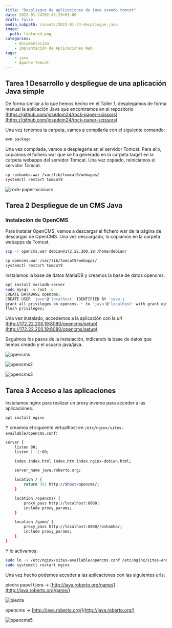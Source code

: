 ```yaml
---
title: "Despliegue de aplicaciones de java usando tomcat"
date: 2023-01-24T02:45:29+01:00
draft: false
media_subpath: /assets/2023-01-24-despliegue-java
image:
  path: featured.png
categories:
    - documentación
    - Implantación de Aplicaciones Web
tags:
    - java
    - Apache Tomcat
---
```


## Tarea 1 Desarrollo y despliegue de una aplicación Java simple

De forma similar a lo que hemos hecho en el Taller 1, desplegamos de forma manual la aplicación Java que encontramos en el repositorio [https://github.com/josedom24/rock-paper-scissors](https://github.com/josedom24/rock-paper-scissors)

Una vez tenemos la carpeta, vamos a compilarla con el siguiente comando:

```bash
mvn package
```

Una vez compilada, vamos a desplegarla en el servidor Tomcat. Para ello, copiamos el fichero war que se ha generado en la carpeta target en la carpeta webapps del servidor Tomcat. Una vez copiado, reiniciamos el servidor Tomcat.

```bash
cp roshambo.war /var/lib/tomcat9/webapps/
systemctl restart tomcat9
```

![rock-paper-scissors](https://i.imgur.com/OpvZ5tu.png)

## Tarea 2 Despliegue de un CMS Java

### Instalación de OpenCMS

Para instalar OpenCMS, vamos a descargar el fichero war de la página de descargas de OpenCMS. Una vez descargado, lo copiamos en la carpeta webapps de Tomcat.

```bash
scp -r opencms.war debian@172.22.200.19:/home/debian/
```

```bash
cp opencms.war /var/lib/tomcat9/webapps/
systemctl restart tomcat9
```

Instalamos la base de datos MariaDB y creamos la base de datos opencms.

```bash
apt install mariadb-server
sudo mysql -u root -p
CREATE DATABASE opencms;
CREATE USER 'java'@'localhost' IDENTIFIED BY 'java';
grant all privileges on opencms. * to 'java'@'localhost' with grant option;
flush privileges;
```

Una vez instalado, accedemos a la aplicación con la url [http://172.22.200.19:8080/opencms/setup](http://172.22.200.19:8080/opencms/setup)

Seguimos los pasos de la instalación, indicando la base de datos que hemos creado y el usuario java/java.

![opencms](https://i.imgur.com/f96vUjU.png)

![opencms2](https://i.imgur.com/xlAvYTT.png)

![opencms3](https://i.imgur.com/e6qvEXP.png)

## Tarea 3 Acceso a las aplicaciones

Instalamos nginx para realizar un proxy inverso para acceder a las aplicaciones.

```bash
apt install nginx
```

Y creamos el siguiente virtualhost en `/etc/nginx/sites-available/opencms.conf`:

```bash
server {
    listen 80;
    listen [::]:80;

    index index.html index.htm index.nginx-debian.html;

    server_name java.roberto.org;

    location / {
        return 301 http://$host/opencms/;
    }

    location /opencms/ {
        proxy_pass http://localhost:8080;
        include proxy_params;
    }

    location /game/ {
        proxy_pass http://localhost:8080/roshambo/;
        include proxy_params;
    }
}
```

Y lo activamos:

```bash
sudo ln -s /etc/nginx/sites-available/opencms.conf /etc/nginx/sites-enabled/
sudo systemctl restart nginx
```

Una vez hecho podemos acceder a las aplicaciones con las siguientes urls:

piedra papel tijera -> [http://java.roberto.org/game/](http://java.roberto.org/game/)

![piedra](https://i.imgur.com/C9svFA4.png)

opencms -> [http://java.roberto.org/](http://java.roberto.org/)

![opencms5](https://i.imgur.com/QAkYCko.png)
